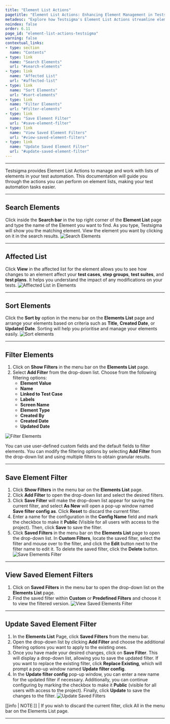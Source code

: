 ```yaml
---
title: "Element List Actions"
pagetitle: "Element List Actions: Enhancing Element Management in Testsigma"
metadesc: "Explore how Testsigma's Element List Actions streamline element handling, from sorting and filtering to saving filters. Effortlessly optimise your test automation workflow."
noindex: false
order: 6.11
page_id: "element-list-actions-testsigma"
warning: false
contextual_links:
- type: section
  name: "Contents"
- type: link
  name: "Search Elements"
  url: "#search-elements"
- type: link
  name: "Affected List"
  url: "#affected-list"
- type: link
  name: "Sort Elements"
  url: "#sort-elements"
- type: link
  name: "Filter Elements"
  url: "#filter-elements"
- type: link
  name: "Save Element Filter"
  url: "#save-element-filter"
- type: link
  name: "View Saved Element Filters"
  url: "#view-saved-element-filters"
- type: link
  name: "Update Saved Element Filter"
  url: "#update-saved-element-filter"
---
```


---

Testsigma provides Element List Actions to manage and work with lists of elements in your test automation. This documentation will guide you through the actions you can perform on element lists, making your test automation tasks easier.

---

## **Search Elements**

Click inside the **Search bar** in the top right corner of the **Element List** page and type the name of the Element you want to find. As you type, Testsigma will show you the matching element. View the element you want by clicking on it in the search results. ![Search Elements](https://s3.amazonaws.com/static-docs.testsigma.com/new_images/projects/applications/search_elements.gif)


---
## **Affected List**

Click **View** in the affected list for the element allows you to see how changes to an element affect your **test cases**, **step groups**, **test suites**, and **test plans**. It helps you understand the impact of any modifications on your tests. ![Afflected List in Elements](https://s3.amazonaws.com/static-docs.testsigma.com/new_images/projects/applications/affected_elementslist.gif)

---
## **Sort Elements**

Click the **Sort by** option in the menu bar on the **Elements List** page and arrange your elements based on criteria such as **Title**, **Created Date**, or **Updated Date**. Sorting will help you prioritise and manage your elements easily. ![Sort elements](https://s3.amazonaws.com/static-docs.testsigma.com/new_images/projects/applications/sort_elementslist.png)

---

## **Filter Elements**

1. Click on **Show Filters** in the menu bar on the **Elements List** page.
2. Select **Add Filter** from the drop-down list. Choose from the following filtering options:
   - **Element Value**
   - **Name**
   - **Linked to Test Case**
   - **Labels**
   - **Screen Name**
   - **Element Type**
   - **Created By**
   - **Created Date**
   - **Updated Date** 

![Filter Elements](https://s3.amazonaws.com/static-docs.testsigma.com/new_images/projects/applications/filter_elementslist.gif)

You can use user-defined custom fields and the default fields to filter elements. You can modify the filtering options by selecting **Add Filter** from the drop-down list and using multiple filters to obtain granular results.

---

## **Save Element Filter**

1. Click **Show Filters** in the menu bar on the **Elements List** page.
2. Click **Add Filter** to open the drop-down list and select the desired filters.
3. Click **Save Filter** will make the drop-down list appear for saving the current filter, and select **As New** will open a pop-up window named **Save filter config as**. Click **Reset** to discard the current filter.
4. Enter a name for the configuration in the **Config Name** field and mark the checkbox to make it **Public** (Visible for all users with access to the project). Then, click **Save** to save the filter.
5. Click **Saved Filters** in the menu bar on the **Elements List** page to open the drop-down list. In **Custom Filters**, locate the saved filter, select the filter and mouse over to the filter, and click the **Edit** button next to the filter name to edit it. To delete the saved filter, click the **Delete** button. ![Save Elememts Filter](https://s3.amazonaws.com/static-docs.testsigma.com/new_images/projects/applications/save_elementslist.gif)

---

## **View Saved Element Filters**

1. Click on **Saved Filters** in the menu bar to open the drop-down list on the **Elements List** page.
2. Find the saved filter within **Custom** or **Predefined Filters** and choose it to view the filtered version. ![View Saved Elements Filter](https://s3.amazonaws.com/static-docs.testsigma.com/new_images/projects/applications/viewsaved_elementslist.png)

---

## **Update Saved Element Filter**

1. In the **Elements List** Page, click **Saved Filters** from the menu bar.
2. Open the drop-down list by clicking **Add Filter** and choose the additional filtering options you want to apply to the existing ones.
3. Once you have made your desired changes, click on **Save Filter**. This will display a drop-down list, allowing you to save the updated filter. If you want to replace the existing filter, click **Replace Existing**, which will prompt a pop-up window named **Update filter config**.
4. In the **Update filter config** pop-up window, you can enter a new name for the updated filter if necessary. Additionally, you can continue configuring by marking the checkbox to make it **Public** (visible for all users with access to the project). Finally, click **Update** to save the changes to the filter. ![Update Saved Filters](https://s3.amazonaws.com/static-docs.testsigma.com/new_images/projects/applications/updatesavedfilter_elementslist.gif)

[[info | NOTE:]]
| If you wish to discard the current filter, click All in the menu bar on the Elements List page.

---

